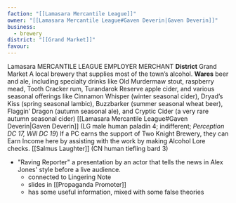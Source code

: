 ```yaml
---
faction: "[[Lamasara Mercantile League]]"
owner: "[[Lamasara Mercantile League#Gaven Deverin|Gaven Deverin]]"
business:
  - brewery
district: "[[Grand Market]]"
favour:
---
```

Lamasara MERCANTILE LEAGUE EMPLOYER MERCHANT 
**District** Grand Market 
A local brewery that supplies most of the town’s alcohol. 
**Wares** beer and ale, including specialty drinks like Old Murdermaw stout, raspberry mead, Tooth Cracker rum, Turandarok Reserve apple cider, and various seasonal offerings like Cinnamon Whisper (winter seasonal cider), Dryad’s Kiss (spring seasonal lambic), Buzzbarker (summer seasonal wheat beer), Flaggin’ Dragon (autumn seasonal ale), and Cryptic Cider (a very rare autumn seasonal cider) 
[[Lamasara Mercantile League#Gaven Deverin|Gaven Deverin]] (LG male human paladin 4; indifferent; *Perception DC 17, Will DC 19*) If a PC earns the support of Two Knight Brewery, they can Earn Income here by assisting with the work by making Alcohol Lore checks. 
[[Salmus Laughter]] (CN human tiefling bard 3)
- "Raving Reporter" a presentation by an actor that tells the news in Alex Jones' style before a live audience. 
	- connected to Lingering Note 
	- slides in [[Propaganda Promoter]] 
	- has some useful information, mixed with some false theories 